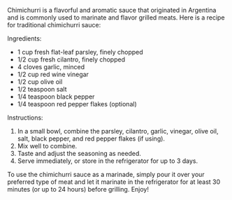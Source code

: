 Chimichurri is a flavorful and aromatic sauce that originated in Argentina and is commonly used to marinate and flavor grilled meats. Here is a recipe for traditional chimichurri sauce:

Ingredients:

-   1 cup fresh flat-leaf parsley, finely chopped
-   1/2 cup fresh cilantro, finely chopped
-   4 cloves garlic, minced
-   1/2 cup red wine vinegar
-   1/2 cup olive oil
-   1/2 teaspoon salt
-   1/4 teaspoon black pepper
-   1/4 teaspoon red pepper flakes (optional)

Instructions:

1.  In a small bowl, combine the parsley, cilantro, garlic, vinegar, olive oil, salt, black pepper, and red pepper flakes (if using).
2.  Mix well to combine.
3.  Taste and adjust the seasoning as needed.
4.  Serve immediately, or store in the refrigerator for up to 3 days.

To use the chimichurri sauce as a marinade, simply pour it over your preferred type of meat and let it marinate in the refrigerator for at least 30 minutes (or up to 24 hours) before grilling. Enjoy!